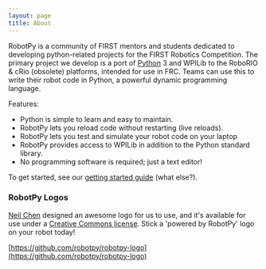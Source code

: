 ```yaml
---
layout: page
title: About
---
```


RobotPy is a community of FIRST mentors and students dedicated to developing python-related projects for the FIRST Robotics Competition. The primary project we develop is a port of [Python](http://www.python.org/) 3 and WPILib to the RoboRIO & cRio (obsolete) platforms, intended for use in FRC.  Teams can use this to write their robot code in Python, a powerful dynamic programming language.

Features:

*   Python is simple to learn and easy to maintain.
*   RobotPy lets you reload code without restarting (live reloads).
*   RobotPy lets you test and simulate your robot code on your laptop
*   RobotPy provides access to WPILib in addition to the Python standard library.
*   No programming software is required; just a text editor!

To get started, see our [getting started guide](http://robotpy.readthedocs.io/en/stable/getting_started.html) (what else?).

### RobotPy Logos

[Neil Chen](https://github.com/NWChen) designed an awesome logo for us to use,
and it's available for use under a [Creative Commons license](http://creativecommons.org/licenses/by-sa/4.0/). 
Stick a 'powered by RobotPy' logo on your robot today!

[https://github.com/robotpy/robotpy-logo](https://github.com/robotpy/robotpy-logo)